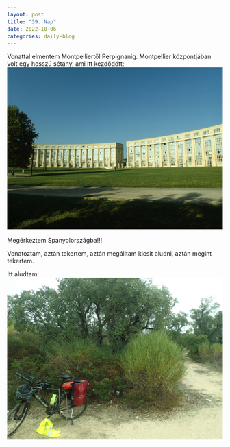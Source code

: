 ```yaml
---
layout: post
title: "39. Nap"
date: 2022-10-06
categories: daily-blog
---
```


Vonattal elmentem Montpelliertől Perpignanig. Montpellier központjában volt egy hosszú sétány, ami itt kezdődött: ![Központ](/day39montpellier.jpg)

Megérkeztem Spanyolországba!!!

Vonatoztam, aztán tekertem, aztán megálltam kicsit aludni, aztán megint tekertem.

Itt aludtam: ![Tábor](/day39camp.jpg)
